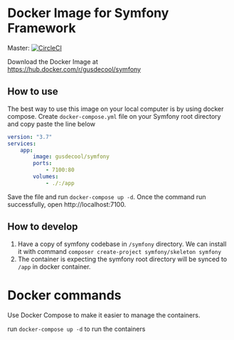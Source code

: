 # Docker Image for Symfony Framework

Master: [![CircleCI](https://circleci.com/gh/gusdecool/docker-symfony/tree/master.svg?style=svg)](https://circleci.com/gh/gusdecool/docker-symfony/tree/master)

Download the Docker Image at https://hub.docker.com/r/gusdecool/symfony

## How to use

The best way to use this image on your local computer is by using docker compose. Create `docker-compose.yml` file
on your Symfony root directory and copy paste the line below

```yaml
version: "3.7"
services:
    app:
        image: gusdecool/symfony
        ports:
            - 7100:80
        volumes:
            - ./:/app
```

Save the file and run `docker-compose up -d`. Once the command run successfully, open http://localhost:7100.

## How to develop

1. Have a copy of symfony codebase in `/symfony` directory. We can install it with command 
    `composer create-project symfony/skeleton symfony`
1. The container is expecting the symfony root directory will be synced to `/app` in docker container.

# Docker commands

Use Docker Compose to make it easier to manage the containers.

run `docker-compose up -d` to run the containers
